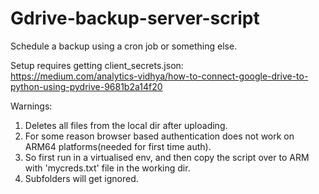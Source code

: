 # Gdrive-backup-server-script  
Schedule a backup using a cron job or something else.  

Setup requires getting client_secrets.json:  
https://medium.com/analytics-vidhya/how-to-connect-google-drive-to-python-using-pydrive-9681b2a14f20

Warnings:  
1. Deletes all files from the local dir after uploading.  
2. For some reason browser based authentication does not work on ARM64 platforms(needed for first time auth).    
3. So first run in a virtualised env, and then copy the script over to ARM with 'mycreds.txt' file in the working dir.  
4. Subfolders will get ignored.
